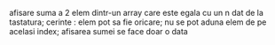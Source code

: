 afisare suma a 2 elem dintr-un array care este egala cu un n dat de la tastatura;
cerinte :
elem pot sa fie oricare;
nu se pot aduna elem de pe acelasi index;
afisarea sumei se face doar o data

